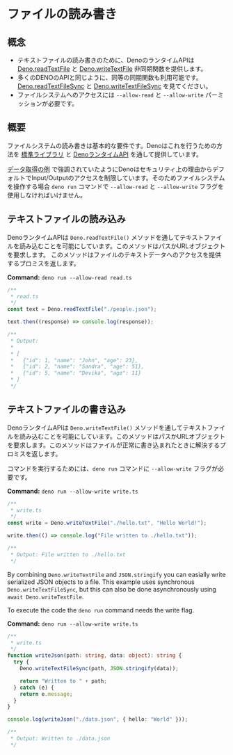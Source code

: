 <!-- # Read and write files -->
# ファイルの読み書き

<!-- ## Concepts -->
## 概念

<!--
- Deno's runtime API provides the
  [Deno.readTextFile](https://doc.deno.land/builtin/stable#Deno.readTextFile)
  and
  [Deno.writeTextFile](https://doc.deno.land/builtin/stable#Deno.writeTextFile)
  asynchronous functions for reading and writing entire text files.
- Like many of Deno's APIs, synchronous alternatives are also available. See
  [Deno.readTextFileSync](https://doc.deno.land/builtin/stable#Deno.readTextFileSync)
  and
  [Deno.writeTextFileSync](https://doc.deno.land/builtin/stable#Deno.writeTextFileSync).
- Use `--allow-read` and `--allow-write` permissions to gain access to the file
  system.
-->
- テキストファイルの読み書きのために、DenoのランタイムAPIは [Deno.readTextFile](https://doc.deno.land/builtin/stable#Deno.readTextFile) と [Deno.writeTextFile](https://doc.deno.land/builtin/stable#Deno.writeTextFile) 非同期関数を提供します。
- 多くのDENOのAPIと同じように、同等の同期関数も利用可能です。[Deno.readTextFileSync](https://doc.deno.land/builtin/stable#Deno.readTextFileSync) と [Deno.writeTextFileSync](https://doc.deno.land/builtin/stable#Deno.writeTextFileSync) を見てください。
- ファイルシステムへのアクセスには `--allow-read` と `--allow-write` パーミッションが必要です。

<!-- ## Overview -->
## 概要

<!--
Interacting with the filesystem to read and write files is a common requirement.
Deno provides a number of ways to do this via the
[standard library](https://deno.land/std) and the
[Deno runtime API](https://doc.deno.land/builtin/stable).
-->
ファイルシステムの読み書きは基本的な要件です。Denoはこれを行うための方法を [標準ライブラリ](https://deno.land/std) と [DenoランタイムAPI](https://doc.deno.land/builtin/stable) を通して提供しています。

<!--
As highlighted in the [Fetch Data example](./fetch_data) Deno restricts access
to Input / Output by default for security reasons. Therefore when interacting
with the filesystem the `--allow-read` and `--allow-write` flags must be used
with the `deno run` command.
-->
[データ取得の例](./fetch_data) で強調されていたようにDenoはセキュリティ上の理由からデフォルトでInput/Outputのアクセスを制限しています。そのためファイルシステムを操作する場合 `deno run` コマンドで `--allow-read` と `--allow-write` フラグを使用しなければいけません。

<!-- ## Reading a text file -->
## テキストファイルの読み込み

<!--
The Deno runtime API makes it possible to read text files via the
`Deno.readTextFile()` method, it just requires a path string or URL object. The
method returns a promise which provides access to the file's text data.
-->
DenoランタイムAPIは `Deno.readTextFile()` メソッドを通してテキストファイルを読み込むことを可能にしています。このメソッドはパスかURLオブジェクトを要求します。
このメソッドはファイルのテキストデータへのアクセスを提供するプロミスを返します。

**Command:** `deno run --allow-read read.ts`

```typescript
/**
 * read.ts
 */
const text = Deno.readTextFile("./people.json");

text.then((response) => console.log(response));

/**
 * Output:
 *
 * [
 *   {"id": 1, "name": "John", "age": 23},
 *   {"id": 2, "name": "Sandra", "age": 51},
 *   {"id": 5, "name": "Devika", "age": 11}
 * ]
 */
```

<!-- ## Writing a text file -->
## テキストファイルの書き込み

<!--
The Deno runtime API allows developers to write text to files via the
`Deno.writeTextFile()` method. It just requires a file path and text string. The
method returns a promise which resolves when the file was successfully written.
-->
DenoランタイムAPIは `Deno.writeTextFile()` メソッドを通してテキストファイルを読み込むことを可能にしています。このメソッドはパスかURLオブジェクトを要求します。このメソッドはファイルが正常に書き込まれたときに解決するプロミスを返します。

<!--
To run the command the `--allow-write` flag must be supplied to the `deno run`
command.
-->
コマンドを実行するためには、`deno run` コマンドに `--allow-write` フラグが必要です。

**Command:** `deno run --allow-write write.ts`

```typescript
/**
 * write.ts
 */
const write = Deno.writeTextFile("./hello.txt", "Hello World!");

write.then(() => console.log("File written to ./hello.txt"));

/**
 * Output: File written to ./hello.txt
 */
```

By combining `Deno.writeTextFile` and `JSON.stringify` you can easially write
serialized JSON objects to a file. This example uses synchronous
`Deno.writeTextFileSync`, but this can also be done asynchronously using
`await Deno.writeTextFile`.

To execute the code the `deno run` command needs the write flag.

**Command:** `deno run --allow-write write.ts`

```typescript
/**
 * write.ts
 */
function writeJson(path: string, data: object): string {
  try {
    Deno.writeTextFileSync(path, JSON.stringify(data));

    return "Written to " + path;
  } catch (e) {
    return e.message;
  }
}

console.log(writeJson("./data.json", { hello: "World" }));

/**
 * Output: Written to ./data.json
 */
```